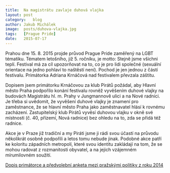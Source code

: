 ```yaml
---
title:	Na magistrátu zavlaje duhová vlajka
layout:	post
category:	blog
author:	Jakub Michálek
image:	posts/duhova-vlajka.jpg
tags:	[Prague Pride]
date:	2015-07-17
---
```


Prahou dne 15. 8. 2015 projde průvod Prague Pride zaměřený na LGBT tématiku. Tématem letošního, již 5. ročníku, je motto: Stejně jsme všichni teplí. Festival má za cíl upozorňovat na to, co je pro lidi společné (sexuální orientace na jedno pohlaví to naštěstí není). Pochod je jen jednou z částí festivalu. Primátorka Adriana Krnáčová nad festivalem převzala záštitu. 

Dopisem jsem primátorku Krnáčovou za klub Pirátů požádal, aby Hlavní město Praha podpořilo konání festivalu rovněž vyvěšením duhové vlajky na budovách Magistrátu hl. m. Prahy v Jungmannově ulici a na Nové radnici. Je třeba si uvědomit, že vyvěšení duhové vlajky je znamení pro zaměstnance, že se hlavní město Praha jako zaměstnavatel hlásí k rovnému zacházení. Zastupitelský klub Pirátů vyvěsí duhovou vlajku v okně své místnosti (č. 40, přízemí, Nová radnice) bez ohledu na to, zda se přidá též radnice.

Akce je v Praze již tradiční a my Piráti jsme ji rádi svou účastí na průvodu několikrát osobně podpořili a letos tomu nebude jinak. Podobné akce patří ke koloritu západních metropolí, které svou identitu zakládají na tom, že se mohou radovat z rozmanitosti obyvatel, a na jejich vzájemném mírumilovném soužití. 

[Dopis primátorce a předvolební anketa mezi pražskými politiky z roku 2014](https://github.com/pirati-cz/KlubPraha/tree/master/spisy/2015/93-vlajka-queer/1-podnet)



